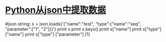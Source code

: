 # [Python从json中提取数据](https://www.cnblogs.com/xiaojiayu/p/5195298.html)

\#json string:
s = json.loads('{"name":"test", "type":{"name":"seq", "parameter":["1", "2"]}}')
print s
print s.keys()
print s["name"]
print s["type"] ["name"] 
print s["type"] ["parameter"] [1]